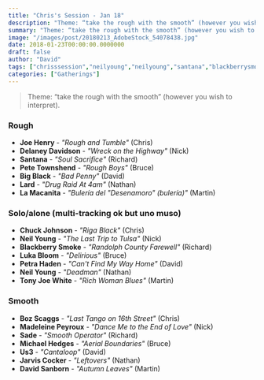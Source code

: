 ```yaml
---
title: "Chris's Session - Jan 18"
description: "Theme: “take the rough with the smooth” (however you wish to interpret)."
summary: "Theme: “take the rough with the smooth” (however you wish to interpret)."
image: "/images/post/20180213_AdobeStock_54078438.jpg"
date: 2018-01-23T00:00:00.0000000
draft: false
author: "David"
tags: ["chrisssession","neilyoung","neilyoung","santana","blackberrysmoke","tonyjoewhite","bozscaggs","joehenry","madeleinepeyroux","michaelhedges","us3","lard","sade","bigblack","lukabloom","lamacanita","petrahaden","chuckjohnson","jarviscocker","davidsanborn","petetownshend","delaneydavidson"]
categories: ["Gatherings"]
---
```

> Theme: “take the rough with the smooth” (however you wish to interpret).
### Rough
- **Joe Henry** - _"Rough and Tumble"_ (Chris)
- **Delaney Davidson** - _"Wreck on the Highway"_ (Nick)
- **Santana** - _"Soul Sacrifice"_ (Richard)
- **Pete Townshend** - _"Rough Boys"_ (Bruce)
- **Big Black** - _"Bad Penny"_ (David)
- **Lard** - _"Drug Raid At 4am"_ (Nathan)
- **La Macanita** - _"Bulería del "Desenamoro" (bulería)"_ (Martin)
### Solo/alone (multi-tracking ok but uno muso)
- **Chuck Johnson** - _"Riga Black"_ (Chris)
- **Neil Young** - _"The Last Trip to Tulsa"_ (Nick)
- **Blackberry Smoke** - _"Randolph County Farewell"_ (Richard)
- **Luka Bloom** - _"Delirious"_ (Bruce)
- **Petra Haden** - _"Can't Find My Way Home"_ (David)
- **Neil Young** - _"Deadman"_ (Nathan)
- **Tony Joe White** - _"Rich Woman Blues"_ (Martin)
### Smooth
- **Boz Scaggs** - _"Last Tango on 16th Street"_ (Chris)
- **Madeleine Peyroux** - _"Dance Me to the End of Love"_ (Nick)
- **Sade** - _"Smooth Operator"_ (Richard)
- **Michael Hedges** - _"Aerial Boundaries"_ (Bruce)
- **Us3** - _"Cantaloop"_ (David)
- **Jarvis Cocker** - _"Leftovers"_ (Nathan)
- **David Sanborn** - _"Autumn Leaves"_ (Martin)
